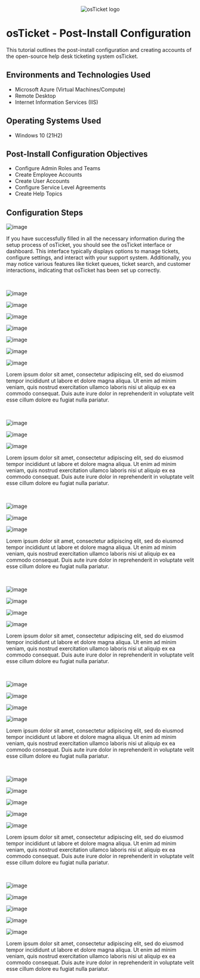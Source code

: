 <p align="center">
<img src="https://i.imgur.com/Clzj7Xs.png" alt="osTicket logo"/>
</p>

<h1>osTicket - Post-Install Configuration</h1>
This tutorial outlines the post-install configuration and creating accounts of the open-source help desk ticketing system osTicket.
<br />

<h2>Environments and Technologies Used</h2>

- Microsoft Azure (Virtual Machines/Compute)
- Remote Desktop
- Internet Information Services (IIS)

<h2>Operating Systems Used </h2>

- Windows 10 (21H2)

<h2>Post-Install Configuration Objectives</h2>

- Configure Admin Roles and Teams
- Create Employee Accounts
- Create User Accounts
- Configure Service Level Agreements
- Create Help Topics

<h2>Configuration Steps</h2>

<p>
  
![image](https://github.com/ijoshua932/post-install-config/assets/139269375/b4870b1f-7253-49eb-8918-c51e25047882)
</p>
<p>
If you have successfully filled in all the necessary information during the setup process of osTicket, you should see the osTicket interface or dashboard. This interface typically displays options to manage tickets, configure settings, and interact with your support system. Additionally, you may notice various features like ticket queues, ticket search, and customer interactions, indicating that osTicket has been set up correctly.
</p>
<br />

<p>

![image](https://github.com/ijoshua932/post-install-config/assets/139269375/4b0bc54e-c92e-4a38-816b-e07ece13b898)

![image](https://github.com/ijoshua932/post-install-config/assets/139269375/73e6b56b-8007-4e78-85c6-2aab850d493f)

![image](https://github.com/ijoshua932/post-install-config/assets/139269375/2ceda0a3-2014-404e-9829-aa9c26c22d79)

![image](https://github.com/ijoshua932/post-install-config/assets/139269375/10e70e1c-adaf-4ada-a639-e1124bf925be)

![image](https://github.com/ijoshua932/post-install-config/assets/139269375/6852a70c-5612-4088-99fe-3a414f1e77cf)

![image](https://github.com/ijoshua932/post-install-config/assets/139269375/2e24b604-69cb-45b6-89dc-68caf905bf5f)

![image](https://github.com/ijoshua932/post-install-config/assets/139269375/dff9a47a-a8c1-45e3-a942-4027dd344495)

</p>
<p>
Lorem ipsum dolor sit amet, consectetur adipiscing elit, sed do eiusmod tempor incididunt ut labore et dolore magna aliqua. Ut enim ad minim veniam, quis nostrud exercitation ullamco laboris nisi ut aliquip ex ea commodo consequat. Duis aute irure dolor in reprehenderit in voluptate velit esse cillum dolore eu fugiat nulla pariatur.
</p>
<br />

<p>
  
![image](https://github.com/ijoshua932/post-install-config/assets/139269375/5097f47d-fa28-4976-8b92-abb0dce7eea1)

![image](https://github.com/ijoshua932/post-install-config/assets/139269375/5a5ee441-e1e7-4be2-874a-3922922e68e2)

![image](https://github.com/ijoshua932/post-install-config/assets/139269375/cbea4960-a73b-42c8-923b-da09a23e9aa3)
</p>
<p>
Lorem ipsum dolor sit amet, consectetur adipiscing elit, sed do eiusmod tempor incididunt ut labore et dolore magna aliqua. Ut enim ad minim veniam, quis nostrud exercitation ullamco laboris nisi ut aliquip ex ea commodo consequat. Duis aute irure dolor in reprehenderit in voluptate velit esse cillum dolore eu fugiat nulla pariatur.
</p>
<br />

<p>
  
![image](https://github.com/ijoshua932/post-install-config/assets/139269375/d3aea772-e97b-45f6-9a69-22abd7f331af)

![image](https://github.com/ijoshua932/post-install-config/assets/139269375/fafbdb02-3ed2-4eb9-ada7-2cb042155032)

![image](https://github.com/ijoshua932/post-install-config/assets/139269375/9df9d2f7-d2b2-48d3-9f1d-c89ce457d506)
</p>
<p>
Lorem ipsum dolor sit amet, consectetur adipiscing elit, sed do eiusmod tempor incididunt ut labore et dolore magna aliqua. Ut enim ad minim veniam, quis nostrud exercitation ullamco laboris nisi ut aliquip ex ea commodo consequat. Duis aute irure dolor in reprehenderit in voluptate velit esse cillum dolore eu fugiat nulla pariatur.
</p>
<br />

<p>

![image](https://github.com/ijoshua932/post-install-config/assets/139269375/4b0bc54e-c92e-4a38-816b-e07ece13b898)

![image](https://github.com/ijoshua932/post-install-config/assets/139269375/db313a57-073a-46cb-8800-e15dea798868)

![image](https://github.com/ijoshua932/post-install-config/assets/139269375/ae042d04-9a65-4e0f-a102-f51e1fb560fd)

![image](https://github.com/ijoshua932/post-install-config/assets/139269375/b447a382-3345-4437-950c-d33175d20690)
</p>
<p>
Lorem ipsum dolor sit amet, consectetur adipiscing elit, sed do eiusmod tempor incididunt ut labore et dolore magna aliqua. Ut enim ad minim veniam, quis nostrud exercitation ullamco laboris nisi ut aliquip ex ea commodo consequat. Duis aute irure dolor in reprehenderit in voluptate velit esse cillum dolore eu fugiat nulla pariatur.
</p>
<br />

<p>

![image](https://github.com/ijoshua932/post-install-config/assets/139269375/9b4cbe6b-76ef-463b-964a-dfb37b2ce5ec)

![image](https://github.com/ijoshua932/post-install-config/assets/139269375/3611b159-a2c4-4eda-86b1-408a7da233f5)

![image](https://github.com/ijoshua932/post-install-config/assets/139269375/6f5260cf-cbb4-4a9c-84ea-fe67f49bfc77)

![image](https://github.com/ijoshua932/post-install-config/assets/139269375/2d3f62e3-a0f3-45cc-a56f-aa4eda078317)
</p>
<p>
Lorem ipsum dolor sit amet, consectetur adipiscing elit, sed do eiusmod tempor incididunt ut labore et dolore magna aliqua. Ut enim ad minim veniam, quis nostrud exercitation ullamco laboris nisi ut aliquip ex ea commodo consequat. Duis aute irure dolor in reprehenderit in voluptate velit esse cillum dolore eu fugiat nulla pariatur.
</p>
<br />

<p>

![image](https://github.com/ijoshua932/post-install-config/assets/139269375/ce618aa9-3580-47e8-9a8e-9798681545d9)

![image](https://github.com/ijoshua932/post-install-config/assets/139269375/1017f2aa-361c-4eb4-98ae-cfcdc339c27f)

![image](https://github.com/ijoshua932/post-install-config/assets/139269375/c8fd7217-8ebd-43f6-b29d-67d15648ad81)

![image](https://github.com/ijoshua932/post-install-config/assets/139269375/43af38a3-d166-40bb-97b6-878ed9917323)

![image](https://github.com/ijoshua932/post-install-config/assets/139269375/097edc9b-d3ca-4f6f-b828-e5e74459be06)
</p>
<p>
Lorem ipsum dolor sit amet, consectetur adipiscing elit, sed do eiusmod tempor incididunt ut labore et dolore magna aliqua. Ut enim ad minim veniam, quis nostrud exercitation ullamco laboris nisi ut aliquip ex ea commodo consequat. Duis aute irure dolor in reprehenderit in voluptate velit esse cillum dolore eu fugiat nulla pariatur.
</p>
<br />

<p>

![image](https://github.com/ijoshua932/post-install-config/assets/139269375/d1052b5a-52e7-477b-9a5b-67e33813de80)

![image](https://github.com/ijoshua932/post-install-config/assets/139269375/4178ec13-9534-4e77-b2d4-8c4ea574e758)

![image](https://github.com/ijoshua932/post-install-config/assets/139269375/dc88cdc8-f2c1-4845-b992-b7e2633ab5ee)

![image](https://github.com/ijoshua932/post-install-config/assets/139269375/941b45ae-6324-4200-bc28-7ca5752d3b61)

![image](https://github.com/ijoshua932/post-install-config/assets/139269375/f294c0e8-bf32-4d58-a17f-342c3b8a3a85)
</p>
<p>
Lorem ipsum dolor sit amet, consectetur adipiscing elit, sed do eiusmod tempor incididunt ut labore et dolore magna aliqua. Ut enim ad minim veniam, quis nostrud exercitation ullamco laboris nisi ut aliquip ex ea commodo consequat. Duis aute irure dolor in reprehenderit in voluptate velit esse cillum dolore eu fugiat nulla pariatur.
</p>
<br />
